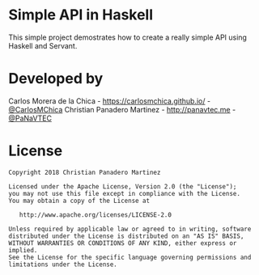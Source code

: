 # Simple API in Haskell

This simple project demostrates how to create a really simple API using Haskell and Servant.

Developed by
============
Carlos Morera de la Chica - <a href="https://carlosmchica.github.io/">https://carlosmchica.github.io/</a> - <a href="https://twitter.com/carlosmchica">@CarlosMChica</a>
Christian Panadero Martinez - <a href="http://panavtec.me">http://panavtec.me</a> - <a href="https://twitter.com/panavtec">@PaNaVTEC</a>

License
=======

    Copyright 2018 Christian Panadero Martinez

    Licensed under the Apache License, Version 2.0 (the "License");
    you may not use this file except in compliance with the License.
    You may obtain a copy of the License at

       http://www.apache.org/licenses/LICENSE-2.0

    Unless required by applicable law or agreed to in writing, software
    distributed under the License is distributed on an "AS IS" BASIS,
    WITHOUT WARRANTIES OR CONDITIONS OF ANY KIND, either express or implied.
    See the License for the specific language governing permissions and
    limitations under the License.
